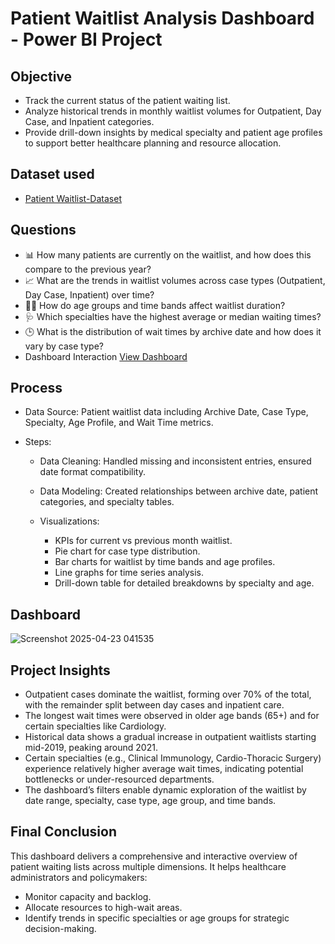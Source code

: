 #  Patient Waitlist Analysis Dashboard - Power BI Project

##  Objective
- Track the current status of the patient waiting list.
- Analyze historical trends in monthly waitlist volumes for Outpatient, Day Case, and Inpatient categories.
- Provide drill-down insights by medical specialty and patient age profiles to support better healthcare planning and resource allocation.

## Dataset used
- <a href="https://github.com/Simran1028/Healthcare-Dashboard-PowerBI/tree/main/Data">Patient Waitlist-Dataset</a>
  
## Questions
- 📊 How many patients are currently on the waitlist, and how does this compare to the previous year?
- 📈 What are the trends in waitlist volumes across case types (Outpatient, Day Case, Inpatient) over time?
- 👶🧓 How do age groups and time bands affect waitlist duration?
- 🩺 Which specialties have the highest average or median waiting times?
- 🕒 What is the distribution of wait times by archive date and how does it vary by case type?
- Dashboard Interaction  <a href="https://github.com/Simran1028/Healthcare-Dashboard-PowerBI/blob/main/Screenshot%202025-04-23%20041535.png">View Dashboard</a>

## Process
- Data Source: Patient waitlist data including Archive Date, Case Type, Specialty, Age Profile, and Wait Time metrics.
- Steps:

    - Data Cleaning: Handled missing and inconsistent entries, ensured date format compatibility.

    - Data Modeling: Created relationships between archive date, patient categories, and specialty tables.

    - Visualizations:
      - KPIs for current vs previous month waitlist.
      - Pie chart for case type distribution.
      - Bar charts for waitlist by time bands and age profiles.
      - Line graphs for time series analysis.
      - Drill-down table for detailed breakdowns by specialty and age.
        
## Dashboard
![Screenshot 2025-04-23 041535](https://github.com/user-attachments/assets/52eda738-802c-4e60-ba8a-9d24174df364)

## Project Insights
- Outpatient cases dominate the waitlist, forming over 70% of the total, with the remainder split between day cases and inpatient care.
- The longest wait times were observed in older age bands (65+) and for certain specialties like Cardiology.
- Historical data shows a gradual increase in outpatient waitlists starting mid-2019, peaking around 2021.
- Certain specialties (e.g., Clinical Immunology, Cardio-Thoracic Surgery) experience relatively higher average wait times, indicating potential bottlenecks or under-resourced departments.
- The dashboard’s filters enable dynamic exploration of the waitlist by date range, specialty, case type, age group, and time bands.

## Final Conclusion
This dashboard delivers a comprehensive and interactive overview of patient waiting lists across multiple dimensions. It helps healthcare administrators and policymakers:

- Monitor capacity and backlog.
- Allocate resources to high-wait areas.
- Identify trends in specific specialties or age groups for strategic decision-making.

